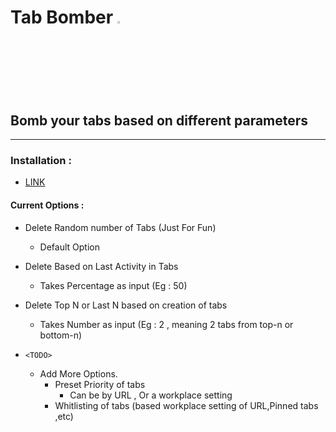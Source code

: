 
# Tab Bomber <img src="https://cdn.icon-icons.com/icons2/1465/PNG/512/409bomb_100833.png" width="3%" height="3%">

## Bomb your tabs based on different parameters
-----

### Installation : 
 - [LINK](https://webkul.com/blog/how-to-install-the-unpacked-extension-in-chrome/)


#### Current Options : 
   * Delete Random number of Tabs (Just For Fun)
     * Default Option
   * Delete Based on Last Activity in Tabs  
     * Takes Percentage as input (Eg : 50)
   * Delete Top N or Last N based on creation of tabs 
     * Takes Number as input (Eg : 2 , meaning 2 tabs from top-n or bottom-n)


 * `<TODO>`
    * Add More Options. 
      * Preset Priority of tabs
         - Can be by URL , Or a workplace setting 
      * Whitlisting of tabs (based workplace setting of URL,Pinned tabs ,etc)
      
  

